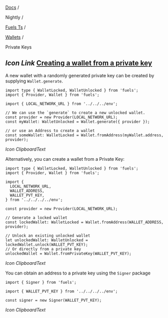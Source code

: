 [Docs](https://docs.fuel.network/) /

Nightly  /

[Fuels Ts](https://docs.fuel.network/docs/nightly/fuels-ts/) /

[Wallets](https://docs.fuel.network/docs/nightly/fuels-ts/wallets/) /

Private Keys

## _Icon Link_ [Creating a wallet from a private key](https://docs.fuel.network/docs/nightly/fuels-ts/wallets/private-keys/\#creating-a-wallet-from-a-private-key)

A new wallet with a randomly generated private key can be created by supplying `Wallet.generate`.

```fuel_Box fuel_Box-idXKMmm-css
import type { WalletLocked, WalletUnlocked } from 'fuels';
import { Provider, Wallet } from 'fuels';

import { LOCAL_NETWORK_URL } from '../../../env';

// We can use the `generate` to create a new unlocked wallet.
const provider = new Provider(LOCAL_NETWORK_URL);
const myWallet: WalletUnlocked = Wallet.generate({ provider });

// or use an Address to create a wallet
const someWallet: WalletLocked = Wallet.fromAddress(myWallet.address, provider);
```

_Icon ClipboardText_

Alternatively, you can create a wallet from a Private Key:

```fuel_Box fuel_Box-idXKMmm-css
import type { WalletLocked, WalletUnlocked } from 'fuels';
import { Provider, Wallet } from 'fuels';

import {
  LOCAL_NETWORK_URL,
  WALLET_ADDRESS,
  WALLET_PVT_KEY,
} from '../../../../env';

const provider = new Provider(LOCAL_NETWORK_URL);

// Generate a locked wallet
const lockedWallet: WalletLocked = Wallet.fromAddress(WALLET_ADDRESS, provider);

// Unlock an existing unlocked wallet
let unlockedWallet: WalletUnlocked = lockedWallet.unlock(WALLET_PVT_KEY);
// Or directly from a private key
unlockedWallet = Wallet.fromPrivateKey(WALLET_PVT_KEY);
```

_Icon ClipboardText_

You can obtain an address to a private key using the `Signer` package

```fuel_Box fuel_Box-idXKMmm-css
import { Signer } from 'fuels';

import { WALLET_PVT_KEY } from '../../../../env';

const signer = new Signer(WALLET_PVT_KEY);
```

_Icon ClipboardText_